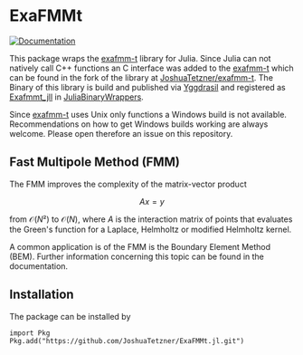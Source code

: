 # ExaFMMt
[![Documentation](https://img.shields.io/badge/docs-latest-blue.svg)](https://JoshuaTetzner.github.io/ExaFMMt.jl/)

This package wraps the [exafmm-t](https://github.com/exafmm/exafmm-t) library for Julia.
Since Julia can not natively call C++ functions an C interface was added to the [exafmm-t](https://github.com/exafmm/exafmm-t) which can be found in the fork of the library at [JoshuaTetzner/exafmm-t](https://github.com/JoshuaTetzner/exafmm-t/tree/feature/c_interface). The Binary of this library is build and published via [Yggdrasil](https://github.com/JuliaPackaging/Yggdrasil) and registered as [Exafmmt_jll](https://github.com/JuliaBinaryWrappers/Exafmmt_jll.jl) in [JuliaBinaryWrappers](https://github.com/JuliaBinaryWrappers/). 

Since [exafmm-t](https://github.com/exafmm/exafmm-t) uses Unix only functions a Windows build is not available. Recommendations on how to get Windows builds working are always welcome. Please open therefore an issue on this repository.  

## Fast Multipole Method (FMM)
The FMM improves the complexity of the matrix-vector product 

$$Ax = y$$

from $\mathcal{O}(N²)$ to $\mathcal{O}(N)$, where $A$ is the interaction matrix of points that evaluates the Green's function for a Laplace, Helmholtz or modified Helmholtz kernel. 

A common application is of the FMM is the Boundary Element Method (BEM). Further information concerning this topic can be found in the documentation.

## Installation 
The package can be installed by 

```@julia
import Pkg
Pkg.add("https://github.com/JoshuaTetzner/ExaFMMt.jl.git")
```
